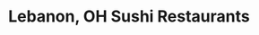 ---
layout: city
title: Lebanon, OH Sushi Restaurants
permalink: /ohio/lebanon/
stateAbbr: OH
stateName: Ohio
cityName: Lebanon

---